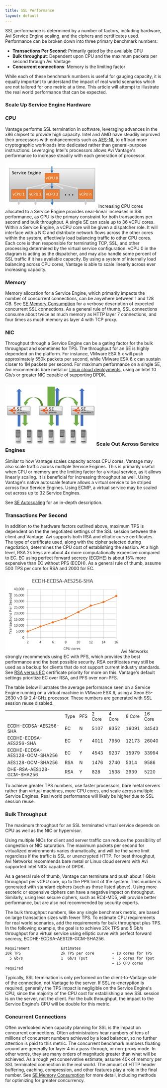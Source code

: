 ```yaml
---
title: SSL Performance
layout: default
---
```

SSL performance is determined by a number of factors, including hardware, Avi Service Engine scaling, and the ciphers and certificates used. Performance can be broken down into three primary benchmark numbers:

* **Transactions Per Second**:  Primarily gated by the available CPU
* **Bulk throughput**:  Dependent upon CPU and the maximum packets per second through Avi Vantage
* **Concurrent connections**:  Memory is the limiting factor 

While each of these benchmark numbers is useful for gauging capacity, it is equally important to understand the impact of real world scenarios which are not tailored for one metric at a time. This article will attempt to illustrate the real world performance that can be expected.

 

### Scale Up Service Engine Hardware

### CPU

Vantage performs SSL termination in software, leveraging advances in the x86 chipset to provide high capacity. Intel and AMD have steadily improved their processors with enhancements such as <a href="http://www.intel.com/content/www/us/en/architecture-and-technology/advanced-encryption-standard--aes-/data-protection-aes-general-technology.html">AES-NI</a>, to offload more cryptographic workloads into dedicated rather than general-purpose instructions. Leveraging Intel's processors allows Avi Vantage's performance to increase steadily with each generation of processor.

<a href="img/vCPUscaleout1.png"><img class="size-full wp-image-7829 alignright" src="img/vCPUscaleout1.png" alt="vCPUscaleout1" width="300" height="146"></a>Increasing CPU cores allocated to a Service Engine provides near-linear increases in SSL performance, as CPU is the primary constraint for both transactions per second and bulk throughput.  A single SE can scale up to 36 vCPU cores. Within a Service Engine, a vCPU core will be given a dispatcher role.  It will interface with a NIC and distribute network flows across the other cores within the system, effectively load balancing traffic to other CPU cores.  Each core is then responsible for terminating TCP, SSL, and other processing determined by the virtual service configuration.  vCPU 0 in the diagram is acting as the dispatcher, and may also handle some percent of SSL traffic if it has available capacity.  By using a system of internally load balancing across CPU cores, Vantage is able to scale linearly across ever increasing capacity.

### Memory

Memory allocation for a Service Engine, which primarily impacts the number of concurrent connections, can be anywhere between 1 and 128 GB.  See <a href="se-memory-consumption">SE Memory Consumption</a> for a verbose description of expected concurrent SSL connections.  As a general rule of thumb, SSL connections consume about twice as much memory as HTTP layer 7 connections, and four times as much memory as layer 4 with TCP proxy.

### NIC

Throughput through a Service Engine can be a gating factor for the bulk throughput and sometimes for TPS.  The throughput for an SE is highly dependent on the platform.  For instance, VMware ESX 5.x will push approximately 550k packets per second, while VMware ESX 6.x can sustain closer to 1M packets per second.  For maximum performance on a single SE, Avi recommends bare metal or <a href="installation-guides/installing-avi-vantage-for-a-linux-server-cloud">Linux cloud deployments</a>, using an Intel 10 Gb/s or greater NIC capable of supporting DPDK.

 

### <a href="img/scale-illustrated.png"><img class=" wp-image-1379 alignright" src="img/scale-illustrated.png" alt="scale illustrated" width="293" height="197"></a>Scale Out Across Service Engines

Similar to how Vantage scales capacity across CPU cores, Vantage may also scale traffic across multiple Service Engines. This is primarily useful when CPU or memory are the limiting factor for a virtual service, as it allows linearly scaling.  It is beneficial for increasing throughput as well.  Using Vantage's native autoscale feature allows a virtual service to be striped across four Service Engines.  Using ECMP, a virtual service may be scaled out across up to 32 Service Engines.

See <a href="autoscale-service-engines">SE Autoscaling</a> for an in-depth description.

 

### Transactions Per Second

In addition to the hardware factors outlined above, maximum TPS is dependent on the the negotiated settings of the SSL session between the client and Vantage.  Avi supports both RSA and elliptic curve certificates.  The type of certificate used, along with the cipher selected during negotiation, determines the CPU cost of establishing the session. At a high level, RSA 2k keys are about 4x more computationally expensive compared to EC.  EC using perfect forward secrecy (ECDHE) is about 15% more expensive than EC without PFS (ECDH).  As a general rule of thumb, assume 500 TPS per core for RSA and 2000 for EC.

<a href="img/SSL-Performance.png"><img class="size-full wp-image-7762 alignright" src="img/SSL-Performance.png" alt="SSL Performance" width="373" height="250"></a>Avi Networks strongly recommends using EC with PFS, which provides the best performance and the best possible security.  RSA certificates may still be used as a backup for clients that do not support current industry standards.  See <a href="ecc-versus-rsa-certificate-priority">RSA versus EC</a> certificate priority for more on this.  Vantage's default settings prioritize EC over RSA, and PFS over non-PFS.

The table below illustrates the average performance seen on a Service Engine running on a virtual machine in VMware ESX 6, using a Xeon E5-2630 v3 @ 2.4-GHz processor.  These numbers are generated with SSL session reuse disabled.

<table class="table table-hover table table-bordered table-hover">  
<tbody>       
<tr>        
<td></td>
<td>Type</td>
<td>PFS</td>
<td>2 Core</td>
<td>4 Core</td>
<td>8 Core</td>
<td>16 Core</td>
</tr>
<tr>        
<td>ECDH-ECDSA-AES256-SHA</td>
<td>EC</td>
<td>N</td>
<td>5107</td>
<td>9352</td>
<td>16091</td>
<td>34543</td>
</tr>
<tr>        
<td>ECDHE-ECDSA-AES256-SHA</td>
<td>EC</td>
<td>Y</td>
<td>4011</td>
<td>7950</td>
<td>12173</td>
<td>26040</td>
</tr>
<tr>        
<td>ECDHE-ECDSA-AES128-GCM-SHA256</td>
<td>EC</td>
<td>Y</td>
<td>4543</td>
<td>9237</td>
<td>15979</td>
<td>33994</td>
</tr>
<tr>        
<td>AES128-GCM-SHA256</td>
<td>RSA</td>
<td>N</td>
<td>1476</td>
<td>2740</td>
<td>5314</td>
<td>9586</td>
</tr>
<tr>        
<td>DHE-RSA-AES128-GCM-SHA256</td>
<td>RSA</td>
<td>Y</td>
<td>828</td>
<td>1538</td>
<td>2939</td>
<td>5220</td>
</tr>
</tbody>
</table> 

 

To achieve greater TPS numbers, use faster processors, bare metal servers rather than virtual machines, more CPU cores, and scale across multiple Service Engines.  Real world performance will likely be higher due to SSL session reuse.

 

### Bulk Throughput

The maximum throughput for an SSL terminated virtual service depends on CPU as well as the NIC or hypervisor.

Using multiple NICs for client and server traffic can reduce the possibility of congestion or NIC saturation.  The maximum packets per second for virtualized environments varies dramatically, and will be the same limit regardless if the traffic is SSL or unencrypted HTTP.  For best throughput, Avi Networks recommends bare metal or Linux cloud servers with Avi supported Intel NICs capable of DPDK.

As a general rule of thumb, Vantage can terminate and push about 1 Gb/s throughput per vCPU core, up to the PPS limit of the system.  This number is generated with standard ciphers (such as those listed above).  Using more esoteric or expensive ciphers can have a negative impact on throughput.  Similarly, using less secure ciphers, such as RC4-MD5, will provide better performance, but are also not recommended by security experts.

The bulk throughput numbers, like any single benchmark metric, are based on large transaction sizes with fewer TPS. To estimate CPU requirements for real world scenarios, add the requirements for bulk throughput plus TPS.  In the following example, the goal is to achieve 20k TPS and 5 Gb/s throughput for a virtual service using elliptic curve with perfect forward secrecy, ECDHE-ECDSA-AES128-GCM-SHA256.

<pre><code class="language-lua">Requirement              Estimates               
20k TPS                  2k TPS per core        + 10 cores for TPS       
  5 Gb/s                 1  Gb/s Tput           +  5 cores for Tput
                                                = 15 CPU cores required</code></pre>  

Typically, SSL termination is only performed on the client-to-Vantage side of the connection, not Vantage to the server. If SSL re-encryption is required, generally the TPS impact is negligible on the Service Engine's CPU, since the majority of the CPU cost for establishing a new SSL session is on the server, not the client. For the bulk throughput, the impact to the Service Engine's CPU will be double for this metric.

### Concurrent Connections

Often overlooked when capacity planning for SSL is the impact on concurrent connections. Often administrators hear numbers of tens of millions of concurrent numbers achieved by a load balancer, so no further attention is paid to this metric. The concurrent benchmark numbers floating around are generally for layer 4 in a pass-through, or non-proxy mode. In other words, they are many orders of magnitude greater than what will be achieved. As a rough yet conservative estimate, assume 40k of memory per SSL terminated connection in the real world. The amount of HTTP header buffering, caching, compression, and other features play a role in the final number. See <a href="se-memory-consumption" target="_blank">SE Memory Consumption</a> for more detail, including methods for optimizing for greater concurrency.

